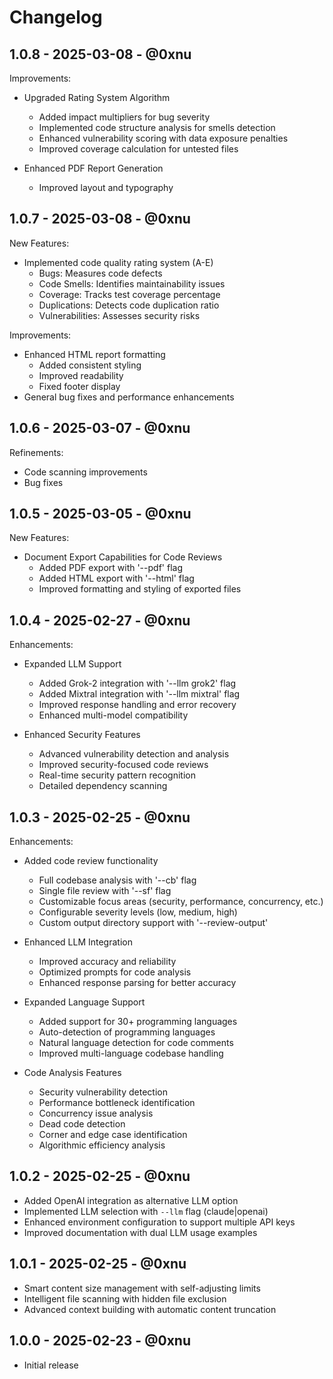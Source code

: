 # Changelog

## 1.0.8 - 2025-03-08 - @0xnu
Improvements:
* Upgraded Rating System Algorithm
  - Added impact multipliers for bug severity
  - Implemented code structure analysis for smells detection
  - Enhanced vulnerability scoring with data exposure penalties
  - Improved coverage calculation for untested files

* Enhanced PDF Report Generation
  - Improved layout and typography

## 1.0.7 - 2025-03-08 - @0xnu
New Features:
* Implemented code quality rating system (A-E)
  - Bugs: Measures code defects
  - Code Smells: Identifies maintainability issues
  - Coverage: Tracks test coverage percentage
  - Duplications: Detects code duplication ratio
  - Vulnerabilities: Assesses security risks

Improvements:
* Enhanced HTML report formatting
  - Added consistent styling
  - Improved readability
  - Fixed footer display
* General bug fixes and performance enhancements

## 1.0.6 - 2025-03-07 - @0xnu
Refinements:
* Code scanning improvements
* Bug fixes

## 1.0.5 - 2025-03-05 - @0xnu
New Features:
* Document Export Capabilities for Code Reviews
  - Added PDF export with '--pdf' flag
  - Added HTML export with '--html' flag
  - Improved formatting and styling of exported files

## 1.0.4 - 2025-02-27 - @0xnu
Enhancements:
* Expanded LLM Support
  - Added Grok-2 integration with '--llm grok2' flag
  - Added Mixtral integration with '--llm mixtral' flag
  - Improved response handling and error recovery
  - Enhanced multi-model compatibility

* Enhanced Security Features
  - Advanced vulnerability detection and analysis
  - Improved security-focused code reviews
  - Real-time security pattern recognition
  - Detailed dependency scanning

## 1.0.3 - 2025-02-25 - @0xnu
Enhancements:
* Added code review functionality
  - Full codebase analysis with '--cb' flag
  - Single file review with '--sf' flag
  - Customizable focus areas (security, performance, concurrency, etc.)
  - Configurable severity levels (low, medium, high)
  - Custom output directory support with '--review-output'

* Enhanced LLM Integration
  - Improved accuracy and reliability
  - Optimized prompts for code analysis
  - Enhanced response parsing for better accuracy

* Expanded Language Support
  - Added support for 30+ programming languages
  - Auto-detection of programming languages
  - Natural language detection for code comments
  - Improved multi-language codebase handling

* Code Analysis Features
  - Security vulnerability detection
  - Performance bottleneck identification
  - Concurrency issue analysis
  - Dead code detection
  - Corner and edge case identification
  - Algorithmic efficiency analysis

## 1.0.2 - 2025-02-25 - @0xnu
* Added OpenAI integration as alternative LLM option
* Implemented LLM selection with `--llm` flag (claude|openai)
* Enhanced environment configuration to support multiple API keys
* Improved documentation with dual LLM usage examples

## 1.0.1 - 2025-02-25 - @0xnu
* Smart content size management with self-adjusting limits
* Intelligent file scanning with hidden file exclusion
* Advanced context building with automatic content truncation

## 1.0.0 - 2025-02-23 - @0xnu
* Initial release